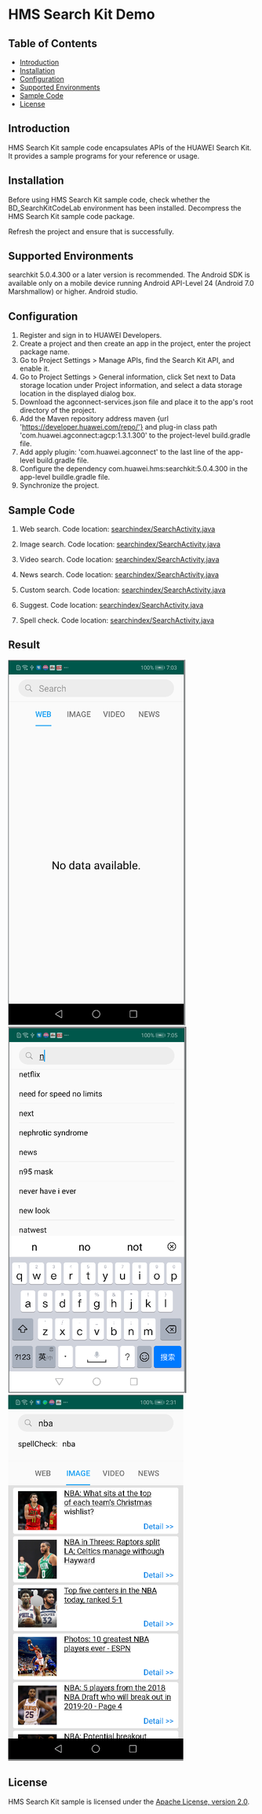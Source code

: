 # HMS Search Kit Demo

## Table of Contents

 * [Introduction](#introduction)
 * [Installation](#installation)
 * [Configuration ](#configuration )
 * [Supported Environments](#supported-environments)
 * [Sample Code](#sample-code)
 * [License](#license)
 
 
## Introduction
HMS Search Kit sample code encapsulates APIs of the HUAWEI Search Kit. It provides a sample programs for your reference or usage.

## Installation
Before using HMS Search Kit sample code, check whether the BD_SearchKitCodeLab environment has been installed.
Decompress the HMS Search Kit sample code package.
    
Refresh the project and ensure that is successfully.
    
## Supported Environments
searchkit 5.0.4.300 or a later version is recommended.
The Android SDK is available only on a mobile device running Android API-Level 24 (Android 7.0 Marshmallow) or higher.
Android studio.
	
## Configuration	
1. Register and sign in to HUAWEI Developers.
2. Create a project and then create an app in the project, enter the project package name.
3. Go to Project Settings > Manage APIs, find the Search Kit API, and enable it.
4. Go to Project Settings > General information, click Set next to Data storage location under Project information, and select a data storage location in the displayed dialog box.
5. Download the agconnect-services.json file and place it to the app's root directory of the project.
6. Add the Maven repository address maven {url 'https://developer.huawei.com/repo/'} and plug-in class path 'com.huawei.agconnect:agcp:1.3.1.300' to the project-level build.gradle file.
7. Add apply plugin: 'com.huawei.agconnect' to the last line of the app-level build.gradle file.
8. Configure the dependency com.huawei.hms:searchkit:5.0.4.300 in the app-level buildle.gradle file.
9. Synchronize the project.
	
## Sample Code

1. Web search.
Code location: [searchindex/SearchActivity.java](https://github.com/HMS-Core/hms-search-demo/blob/main/SearchKit_android_SampleCode/app/src/main/java/com/huawei/searchindex/activity/SearchActivity.java)
    
2. Image search.
Code location: [searchindex/SearchActivity.java](https://github.com/HMS-Core/hms-search-demo/blob/main/SearchKit_android_SampleCode/app/src/main/java/com/huawei/searchindex/activity/SearchActivity.java)
    
3. Video search.
Code location: [searchindex/SearchActivity.java](https://github.com/HMS-Core/hms-search-demo/blob/main/SearchKit_android_SampleCode/app/src/main/java/com/huawei/searchindex/activity/SearchActivity.java)
    
4. News search.
Code location: [searchindex/SearchActivity.java](https://github.com/HMS-Core/hms-search-demo/blob/main/SearchKit_android_SampleCode/app/src/main/java/com/huawei/searchindex/activity/SearchActivity.java)
    
5. Custom search.
Code location: [searchindex/SearchActivity.java](https://github.com/HMS-Core/hms-search-demo/blob/main/SearchKit_android_SampleCode/app/src/main/java/com/huawei/searchindex/activity/SearchActivity.java)
	
6. Suggest.
Code location: [searchindex/SearchActivity.java](https://github.com/HMS-Core/hms-search-demo/blob/main/SearchKit_android_SampleCode/app/src/main/java/com/huawei/searchindex/activity/SearchActivity.java)
	
7. Spell check.
Code location: [searchindex/SearchActivity.java](https://github.com/HMS-Core/hms-search-demo/blob/main/SearchKit_android_SampleCode/app/src/main/java/com/huawei/searchindex/activity/SearchActivity.java)


## Result
![](image/main.png)
![](image/suggest.png)
![](image/result.png)

##  License
HMS Search Kit sample is licensed under the [Apache License, version 2.0](http://www.apache.org/licenses/LICENSE-2.0).
